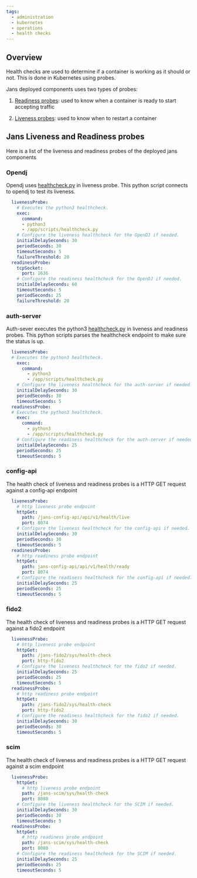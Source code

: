 ```yaml
---
tags:
  - administration
  - kubernetes
  - operations
  - health checks
---
```


## Overview

Health checks are used to determine if a container is working as it should or not. This is done in Kubernetes using probes.

Jans deployed components uses two types of probes:

1.  [Readiness probes](https://kubernetes.io/docs/tasks/configure-pod-container/configure-liveness-readiness-startup-probes/): used to know when a container is ready to start accepting traffic

2.  [Liveness probes](https://kubernetes.io/docs/tasks/configure-pod-container/configure-liveness-readiness-startup-probes/): used to know when to restart a container


## Jans Liveness and Readiness probes 

Here is a list of the liveness and readiness probes of the deployed jans components

### Opendj 

Opendj uses [healthcheck.py](https://github.com/GluuFederation/docker-opendj/blob/master/scripts/healthcheck.py) in liveness probe.
This python script connects to opendj to test its liveness.

```yaml
  livenessProbe:
    # Executes the python3 healthcheck.
    exec:
      command:
      - python3
      - /app/scripts/healthcheck.py
    # Configure the liveness healthcheck for the OpenDJ if needed.
    initialDelaySeconds: 30
    periodSeconds: 30
    timeoutSeconds: 5
    failureThreshold: 20
  readinessProbe:
    tcpSocket:
      port: 1636
    # Configure the readiness healthcheck for the OpenDJ if needed.  
    initialDelaySeconds: 60
    timeoutSeconds: 5
    periodSeconds: 25
    failureThreshold: 20
```
### auth-server

Auth-sever executes the python3 [healthcheck.py](https://github.com/JanssenProject/jans/blob/main/docker-jans-auth-server/scripts/healthcheck.py) in liveness and readiness probes.
This python scripts parses the healthcheck endpoint to make sure the status is up.

```yaml
  livenessProbe:
  # Executes the python3 healthcheck.
    exec:
      command:
        - python3
        - /app/scripts/healthcheck.py
    # Configure the liveness healthcheck for the auth-server if needed.    
    initialDelaySeconds: 30
    periodSeconds: 30
    timeoutSeconds: 5
  readinessProbe:
  # Executes the python3 healthcheck.
    exec:
      command:
        - python3
        - /app/scripts/healthcheck.py
    # Configure the readiness healthcheck for the auth-server if needed.    
    initialDelaySeconds: 25
    periodSeconds: 25
    timeoutSeconds: 5
```
### config-api

The health check of liveness and readiness probes is a HTTP GET request against a config-api endpoint

```yaml
  livenessProbe:
    # http liveness probe endpoint
    httpGet:
      path: /jans-config-api/api/v1/health/live
      port: 8074
    # Configure the liveness healthcheck for the config-api if needed.
    initialDelaySeconds: 30
    periodSeconds: 30
    timeoutSeconds: 5
  readinessProbe:
    # http readiness probe endpoint
    httpGet:
      path: jans-config-api/api/v1/health/ready
      port: 8074
    # Configure the readiness healthcheck for the config-api if needed.
    initialDelaySeconds: 25
    periodSeconds: 25
    timeoutSeconds: 5
```
### fido2

The health check of liveness and readiness probes is a HTTP GET request against a fido2 endpoint

```yaml
  livenessProbe:
    # http liveness probe endpoint
    httpGet:
      path: /jans-fido2/sys/health-check
      port: http-fido2
    # Configure the liveness healthcheck for the fido2 if needed.
    initialDelaySeconds: 25
    periodSeconds: 25
    timeoutSeconds: 5
  readinessProbe:
    # http readiness probe endpoint
    httpGet:
      path: /jans-fido2/sys/health-check
      port: http-fido2
    # Configure the readiness healthcheck for the fido2 if needed.
    initialDelaySeconds: 30
    periodSeconds: 30
    timeoutSeconds: 5
```

### scim

The health check of liveness and readiness probes is a HTTP GET request against a scim endpoint

```yaml
  livenessProbe:
    httpGet:
      # http liveness probe endpoint
      path: /jans-scim/sys/health-check
      port: 8080
    # Configure the liveness healthcheck for the SCIM if needed.  
    initialDelaySeconds: 30
    periodSeconds: 30
    timeoutSeconds: 5
  readinessProbe:
    httpGet:
      # http readiness probe endpoint
      path: /jans-scim/sys/health-check
      port: 8080
    # Configure the readiness healthcheck for the SCIM if needed.  
    initialDelaySeconds: 25
    periodSeconds: 25
    timeoutSeconds: 5
```
